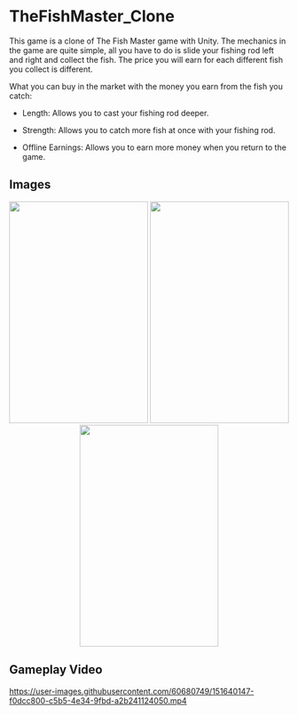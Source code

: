 # TheFishMaster_Clone
This game is a clone of The Fish Master game with Unity. The mechanics in the game are quite simple, all you have to do is slide your fishing rod left and right and collect the fish.
The price you will earn for each different fish you collect is different.

What you can buy in the market with the money you earn from the fish you catch:

- Length: Allows you to cast your fishing rod deeper.

- Strength: Allows you to catch more fish at once with your fishing rod.

- Offline Earnings: Allows you to earn more money when you return to the game.


## Images
<p align="center">
<img src="https://user-images.githubusercontent.com/60680749/151640250-9666dd54-55c2-435c-8cfb-999310fe847a.png" width="250" height="400">
<img src="https://user-images.githubusercontent.com/60680749/151640252-3a55be26-9bc9-4550-ac40-1c0e21b32520.png" width="250" height="400">
<img src="https://user-images.githubusercontent.com/60680749/151640254-628bd46d-93d7-4a95-8369-d8c2a5351c69.png" width="250" height="400">
</p>

## Gameplay Video
https://user-images.githubusercontent.com/60680749/151640147-f0dcc800-c5b5-4e34-9fbd-a2b241124050.mp4
